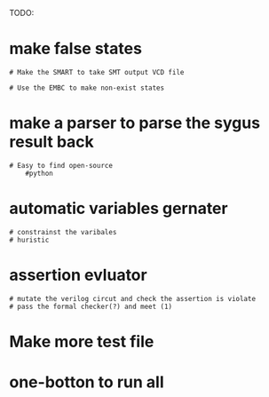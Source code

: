 TODO:

# make false states
    # Make the SMART to take SMT output VCD file

    # Use the EMBC to make non-exist states



# make a parser to parse the sygus result back
    # Easy to find open-source
        #python


# automatic variables gernater
    # constrainst the varibales
    # huristic

# assertion evluator
    # mutate the verilog circut and check the assertion is violate
    # pass the formal checker(?) and meet (1)

# Make more test file
# one-botton to run all
